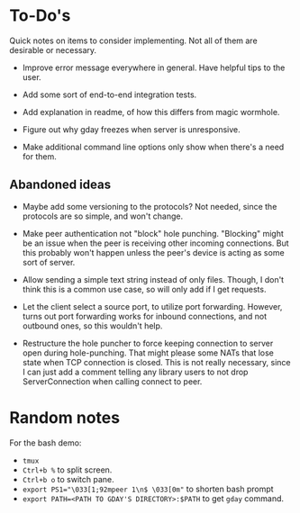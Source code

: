 # To-Do's
Quick notes on items to consider implementing.
Not all of them are desirable or necessary.

- Improve error message everywhere in general. Have helpful tips to the user.

- Add some sort of end-to-end integration tests.

- Add explanation in readme, of how this differs from magic wormhole.

- Figure out why gday freezes when server is unresponsive.

- Make additional command line options only show when there's a need for them.

## Abandoned ideas

- Maybe add some versioning to the protocols?
  Not needed, since the protocols are so simple, and won't change.

- Make peer authentication not "block" hole punching.
  "Blocking" might be an issue when the peer is receiving other
  incoming connections. But this probably won't happen unless
  the peer's device is acting as some sort of server.

- Allow sending a simple text string instead of only files.
  Though, I don't think this is a common use case, so will only
  add if I get requests.

- Let the client select a source port, to utilize port forwarding.
  However, turns out port forwarding works for inbound connections,
  and not outbound ones, so this wouldn't help.

- Restructure the hole puncher to force keeping connection to server open
  during hole-punching. That might please some NATs that lose state when TCP connection is closed.
  This is not really necessary, since I can just add a comment
  telling any library users to not drop ServerConnection when calling connect to peer.

# Random notes

For the bash demo:
- `tmux`
- `Ctrl+b %` to split screen.
- `Ctrl+b o` to switch pane.
- `export PS1="\033[1;92mpeer 1\n$ \033[0m"` to shorten bash prompt
- `export PATH=<PATH TO GDAY'S DIRECTORY>:$PATH` to get `gday` command.